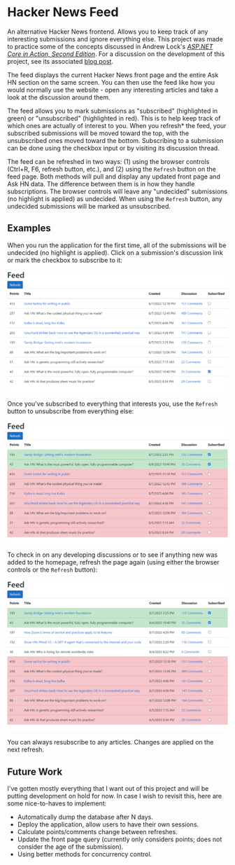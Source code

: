 # Hacker News Feed

An alternative Hacker News frontend. Allows you to keep track of any interesting submissions and ignore everything else. This project was made to practice some of the concepts discussed in Andrew Lock's [_ASP.NET Core in Action, Second Edition_](https://www.manning.com/books/asp-net-core-in-action-second-edition). For a discussion on the development of this project, see its associated [blog post](https://ejacobg.com/projects/hacker-news-feed/).

The feed displays the current Hacker News front page and the entire Ask HN section on the same screen. You can then use the feed like how you would normally use the website - open any interesting articles and take a look at the discussion around them.

The feed allows you to mark submissions as "subscribed" (highlighted in green) or "unsubscribed" (highlighted in red). This is to help keep track of which ones are actually of interest to you. When you refresh* the feed, your subscribed submissions will be moved toward the top, with the unsubscribed ones moved toward the bottom. Subscribing to a submission can be done using the checkbox input or by visiting its discussion thread.

The feed can be refreshed in two ways: (1) using the browser controls (Ctrl+R, F6, refresh button, etc.), and (2) using the `Refresh` button on the feed page. Both methods will pull and display any updated front page and Ask HN data. The difference between them is in how they handle subscriptions. The browser controls will leave any "undecided" submissions (no highlight is applied) as undecided. When using the `Refresh` button, any undecided submissions will be marked as unsubscribed.

## Examples

When you run the application for the first time, all of the submissions will be undecided (no highlight is applied). Click on a submission's discussion link or mark the checkbox to subscribe to it:

![Subscribe.png](HackerNewsFeed/Screenshots/Subscribe.png)

Once you've subscribed to everything that interests you, use the `Refresh` button to unsubscribe from everything else:

![Refresh.png](HackerNewsFeed/Screenshots/Refresh.png)

To check in on any developing discussions or to see if anything new was added to the homepage, refresh the page again (using either the browser controls or the `Refresh` button):

![Update.png](HackerNewsFeed/Screenshots/Update.png)

You can always resubscribe to any articles. Changes are applied on the next refresh.

## Future Work

I've gotten mostly everything that I want out of this project and will be putting development on hold for now. In case I wish to revisit this, here are some nice-to-haves to implement:

- Automatically dump the database after N days.
- Deploy the application, allow users to have their own sessions.
- Calculate points/comments change between refreshes.
- Update the front page query (currently only considers points; does not consider the age of the submission).
- Using better methods for concurrency control.
